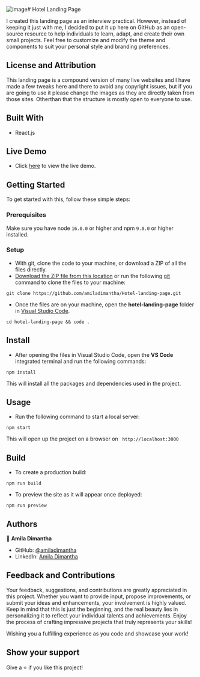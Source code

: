 ![image](https://github.com/amiladimantha/Hotel-landing-page/assets/84844150/6fa6c7bc-b0d9-4d6f-b2a9-d822e1eebae2)# Hotel Landing Page



I created this landing page as an interview practical. However, instead of keeping it just with me, I decided to put it up here on GitHub as an open-source resource to help individuals to learn, adapt, and create their own small projects. Feel free to customize and modify the theme and components to suit your personal style and branding preferences.

## License and Attribution

This landing page is a compound version of many live websites and I have made a few tweaks here and there to avoid any copyright issues, but if you are going to use it please change the images as they are directly taken from those sites. Otherthan that the structure is mostly open to everyone to use.

## Built With

- React.js

## Live Demo

- Click [here](https://hotel-landin-page-rosy.vercel.app/) to view the live demo.

## Getting Started

To get started with this, follow these simple steps:

### Prerequisites

Make sure you have node `16.0.0` or higher and npm `9.0.0` or higher installed.

### Setup

- With git, clone the code to your machine, or download a ZIP of all the files directly.
- [Download the ZIP file from this location](https://github.com/amiladimantha/Hotel-landing-page/archive/refs/heads/main.zip) or run the following [git](https://git-scm.com/) command to clone the files to your machine:

```
git clone https://github.com/amiladimantha/Hotel-landing-page.git
```

- Once the files are on your machine, open the **hotel-landing-page** folder in [Visual Studio Code](https://code.visualstudio.com/download).

```
cd hotel-landing-page && code .
```

## Install

- After opening the files in Visual Studio Code, open the **VS Code** integrated terminal and run the following commands:

```
npm install
```

This will install all the packages and dependencies used in the project.

## Usage

- Run the following command to start a local server:

```
npm start
```

This will open up the project on a browser on ` http://localhost:3000`

## Build

- To create a production build:

```
npm run build
```

- To preview the site as it will appear once deployed:

```
npm run preview
```

## Authors

👤 **Amila Dimantha**

- GitHub: [@amiladimantha](https://github.com/amiladimantha)
- LinkedIn: [Amila Dimantha](https://www.linkedin.com/in/amila-dimantha-37182a21b)

## Feedback and Contributions

Your feedback, suggestions, and contributions are greatly appreciated in this project. Whether you want to provide input, propose improvements, or submit your ideas and enhancements, your involvement is highly valued. Keep in mind that this is just the beginning, and the real beauty lies in personalizing it to reflect your individual talents and achievements. Enjoy the process of crafting impressive projects that truly represents your skills!

Wishing you a fulfilling experience as you code and showcase your work!

## Show your support

Give a ⭐️ if you like this project!
